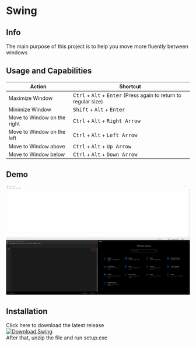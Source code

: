 # Swing

## Info
The main purpose of this project is to help you move more fluently between windows

## Usage and Capabilities
|Action                     |Shortcut                                                                                       |
|---------------------------|-----------------------------------------------------------------------------------------------|
|Maximize Window            |<kbd>Ctrl</kbd> + <kbd>Alt</kbd> + <kbd>Enter</kbd> (Press again to return to regular size)    |
|Minimize Window            |<kbd>Shift</kbd> + <kbd>Alt</kbd> + <kbd>Enter</kbd>                                           |
|Move to Window on the right|<kbd>Ctrl</kbd> + <kbd>Alt</kbd> + <kbd>Right Arrow</kbd>                                      |
|Move to Window on the left |<kbd>Ctrl</kbd> + <kbd>Alt</kbd> + <kbd>Left Arrow</kbd>                                       |
|Move to Window above       |<kbd>Ctrl</kbd> + <kbd>Alt</kbd> + <kbd>Up Arrow</kbd>                                         |
|Move to Window below       |<kbd>Ctrl</kbd> + <kbd>Alt</kbd> + <kbd>Down Arrow</kbd>                                       |

## Demo
![](Swing.gif)

## Installation
Click here to download the latest release  
[![Download Swing](https://img.shields.io/badge/download-Swing.zip-blue?style=for-the-badge)](https://github.com/Gil-Tayar/Swing/releases/latest/download/Swing.zip)  
After that, unzip the file and run setup.exe